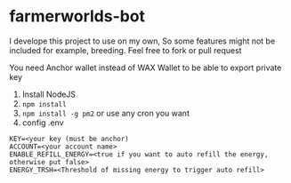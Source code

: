 # farmerworlds-bot

I develope this project to use on my own, So some features might not be included for example, breeding.
Feel free to fork or pull request

You need Anchor wallet instead of WAX Wallet to be able to export private key

1. Install NodeJS
2. `npm install`
3. `npm install -g pm2` or use any cron you want
4. config .env

```
KEY=<your key (must be anchor)
ACCOUNT=<your account name>
ENABLE_REFILL_ENERGY=<true if you want to auto refill the energy, otherwise put false>
ENERGY_TRSH=<Threshold of missing energy to trigger auto refill>
```
